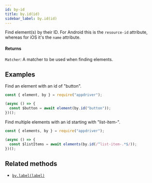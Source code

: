 ```yaml
---
id: by-id
title: by.id(id)
sidebar_label: by.id(id)
---
```


Find element(s) by their ID. For Android this is the `resource-id` attribute, whereas for iOS it's the `name` attribute.

#### Returns

`Matcher`: A matcher to be used when finding elements.

## Examples

Find an element with an id of "button".

```javascript
const { element, by } = require("appdriver");

(async () => {
  const $button = await element(by.id("button"));
})();
```

Find multiple elements with an id starting with "list-item-".

```javascript
const { elements, by } = require("appdriver");

(async () => {
  const $listItems = await elements(by.id(/^list-item-.*$/));
})();
```

## Related methods

- [`by.label(label)`](./by-label.md)